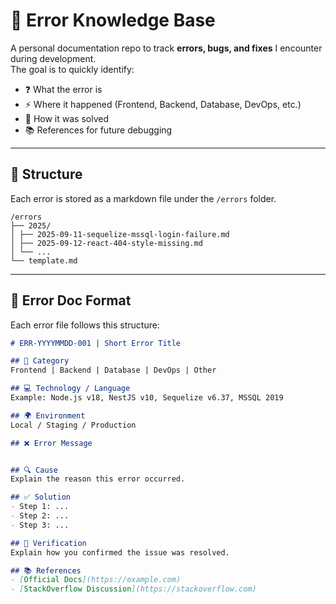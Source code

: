 # 🚨 Error Knowledge Base

A personal documentation repo to track **errors, bugs, and fixes** I encounter during development.  
The goal is to quickly identify:
- ❓ What the error is  
- ⚡ Where it happened (Frontend, Backend, Database, DevOps, etc.)  
- 🔧 How it was solved  
- 📚 References for future debugging  

---

## 📂 Structure
Each error is stored as a markdown file under the `/errors` folder.

```
/errors
├── 2025/
│ ├── 2025-09-11-sequelize-mssql-login-failure.md
│ ├── 2025-09-12-react-404-style-missing.md
│ └── ...
└── template.md
```



---

## 📝 Error Doc Format
Each error file follows this structure:

```markdown
# ERR-YYYYMMDD-001 | Short Error Title

## 📌 Category
Frontend | Backend | Database | DevOps | Other

## 💻 Technology / Language
Example: Node.js v18, NestJS v10, Sequelize v6.37, MSSQL 2019

## 🌍 Environment
Local / Staging / Production

## ❌ Error Message


## 🔍 Cause
Explain the reason this error occurred.

## ✅ Solution
- Step 1: ...
- Step 2: ...
- Step 3: ...

## 🔎 Verification
Explain how you confirmed the issue was resolved.

## 📚 References
- [Official Docs](https://example.com)
- [StackOverflow Discussion](https://stackoverflow.com)



```















